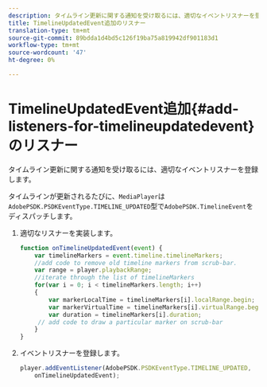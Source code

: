 ```yaml
---
description: タイムライン更新に関する通知を受け取るには、適切なイベントリスナーを登録します。
title: TimelineUpdatedEvent追加のリスナー
translation-type: tm+mt
source-git-commit: 89bdda1d4bd5c126f19ba75a819942df901183d1
workflow-type: tm+mt
source-wordcount: '47'
ht-degree: 0%

---
```



# TimelineUpdatedEvent追加{#add-listeners-for-timelineupdatedevent}のリスナー

タイムライン更新に関する通知を受け取るには、適切なイベントリスナーを登録します。

タイムラインが更新されるたびに、`MediaPlayer`は`AdobePSDK.PSDKEventType.TIMELINE_UPDATED`型で`AdobePSDK.TimelineEvent`をディスパッチします。
1. 適切なリスナーを実装します。

   ```js
   function onTimelineUpdatedEvent(event) { 
       var timelineMarkers = event.timeline.timelineMarkers; 
       //add code to remove old timeline markers from scrub-bar. 
       var range = player.playbackRange; 
       //iterate through the list of timelineMarkers 
       for(var i = 0; i < timelineMarkers.length; i++) 
       { 
           var markerLocalTime = timelineMarkers[i].localRange.begin; 
           var markerVirtualTime = timelineMarkers[i].virtualRange.begin; 
           var duration = timelineMarkers[i].duration; 
        // add code to draw a particular marker on scrub-bar 
       }      
   }
   ```

1. イベントリスナーを登録します。

   ```js
   player.addEventListener(AdobePSDK.PSDKEventType.TIMELINE_UPDATED,  
       onTimelineUpdatedEvent);
   ```

